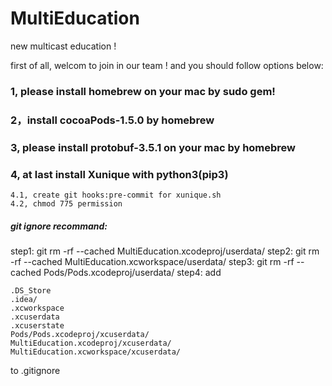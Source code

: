 # MultiEducation
new multicast education !

first of all, welcom to join in our team ! and you should follow options below:

### 1, please install homebrew on your mac by sudo gem!

### 2，install cocoaPods-1.5.0 by homebrew

### 3, please install protobuf-3.5.1 on your mac by homebrew

### 4, at last install Xunique with python3(pip3)
	4.1, create git hooks:pre-commit for xunique.sh
	4.2, chmod 775 permission

##### git ignore recommand:
step1: git rm -rf --cached MultiEducation.xcodeproj/userdata/
step2: git rm -rf --cached MultiEducation.xcworkspace/userdata/
step3: git rm -rf --cached Pods/Pods.xcodeproj/userdata/
step4: add 
```
.DS_Store
.idea/
.xcworkspace
.xcuserdata
.xcuserstate
Pods/Pods.xcodeproj/xcuserdata/
MultiEducation.xcodeproj/xcuserdata/
MultiEducation.xcworkspace/xcuserdata/
```
to .gitignore

